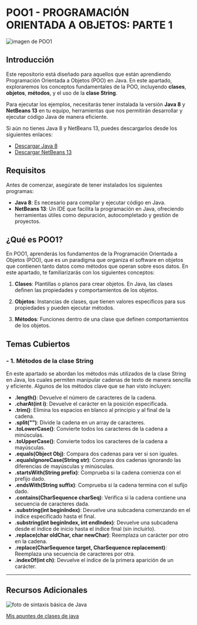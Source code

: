 # POO1 - PROGRAMACIÓN ORIENTADA A OBJETOS: PARTE 1

![imagen de POO1](https://res.cloudinary.com/pym/image/upload/c_scale,f_auto,q_auto,w_1200/v1/series/fundamentos-java-poo)

## Introducción
Este repositorio está diseñado para aquellos que están aprendiendo Programación Orientada a Objetos (POO) en Java. En este apartado, exploraremos los conceptos fundamentales de la POO, incluyendo **clases**, **objetos**, **métodos**, y el uso de la **clase String**.

Para ejecutar los ejemplos, necesitarás tener instalada la versión **Java 8** y **NetBeans 13** en tu equipo, herramientas que nos permitirán desarrollar y ejecutar código Java de manera eficiente.

Si aún no tienes Java 8 y NetBeans 13, puedes descargarlos desde los siguientes enlaces:
* [Descargar Java 8](https://www.oracle.com/java/technologies/downloads/#java8)
* [Descargar NetBeans 13](https://netbeans.apache.org/front/main/download/index.html)

## Requisitos

Antes de comenzar, asegúrate de tener instalados los siguientes programas:
* **Java 8**: Es necesario para compilar y ejecutar código en Java.
* **NetBeans 13**: Un IDE que facilita la programación en Java, ofreciendo herramientas útiles como depuración, autocompletado y gestión de proyectos.


## ¿Qué es POO1?

En POO1, aprenderás los fundamentos de la Programación Orientada a Objetos (POO), que es un paradigma que organiza el software en objetos que contienen tanto datos como métodos que operan sobre esos datos. En este apartado, te familiarizarás con los siguientes conceptos:

1. **Clases**: Plantillas o planos para crear objetos. En Java, las clases definen las propiedades y comportamientos de los objetos.

2. **Objetos**: Instancias de clases, que tienen valores específicos para sus propiedades y pueden ejecutar métodos.

3. **Métodos**: Funciones dentro de una clase que definen comportamientos de los objetos.


## Temas Cubiertos
### - 1. Métodos de la clase String
En este apartado se abordan los métodos más utilizados de la clase String en Java, los cuales permiten manipular cadenas de texto de manera sencilla y eficiente. Algunos de los métodos clave que se han visto incluyen:

- **.length()**: Devuelve el número de caracteres de la cadena.
- **.charAt(int i)**: Devuelve el carácter en la posición especificada.
- **.trim()**: Elimina los espacios en blanco al principio y al final de la cadena.
- **.split("")**: Divide la cadena en un array de caracteres.
- **.toLowerCase()**: Convierte todos los caracteres de la cadena a minúsculas.
- **.toUpperCase()**: Convierte todos los caracteres de la cadena a mayúsculas.
- **.equals(Object Obj)**: Compara dos cadenas para ver si son iguales.
- **.equalsIgnoreCase(String str)**: Compara dos cadenas ignorando las diferencias de mayúsculas y minúsculas.
- **.startsWith(String prefix)**: Comprueba si la cadena comienza con el prefijo dado.
- **.endsWith(String suffix)**: Comprueba si la cadena termina con el sufijo dado.
- **.contains(CharSequence charSeq)**: Verifica si la cadena contiene una secuencia de caracteres dada.
- **.substring(int beginIndex)**: Devuelve una subcadena comenzando en el índice especificado hasta el final.
- **.substring(int beginIndex, int endIndex)**: Devuelve una subcadena desde el índice de inicio hasta el índice final (sin incluirlo).
- **.replace(char oldChar, char newChar)**: Reemplaza un carácter por otro en la cadena.
- **.replace(CharSequence target, CharSequence replacement)**: Reemplaza una secuencia de caracteres por otra.
- **.indexOf(int ch)**: Devuelve el índice de la primera aparición de un carácter.


***
## Recursos Adicionales

![foto de sintaxis básica de Java](https://edteam-media.s3.amazonaws.com/community/original/5d5f1dcf-05cd-438f-9279-e185a7523ee1.jpg)

[Mis apuntes de clases de java](https://docs.google.com/document/d/1UQKqXJs8Lfmtzleo0wHB9RxlRbQ_zkJz3XWycYPm5ko/edit?usp=sharing)
